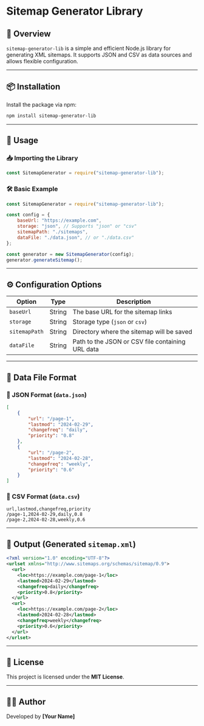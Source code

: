 # Sitemap Generator Library

## 📌 Overview

`sitemap-generator-lib` is a simple and efficient Node.js library for generating XML sitemaps. It supports JSON and CSV as data sources and allows flexible configuration.

---

## 📦 Installation

Install the package via npm:

```sh
npm install sitemap-generator-lib
```

---

## 🚀 Usage

### 📥 Importing the Library

```js
const SitemapGenerator = require("sitemap-generator-lib");
```

### 🛠 Basic Example

```js
const SitemapGenerator = require("sitemap-generator-lib");

const config = {
	baseUrl: "https://example.com",
	storage: "json", // Supports "json" or "csv"
	sitemapPath: "./sitemaps",
	dataFile: "./data.json", // or "./data.csv"
};

const generator = new SitemapGenerator(config);
generator.generateSitemap();
```

---

## ⚙️ Configuration Options

| Option        | Type   | Description                                      |
| ------------- | ------ | ------------------------------------------------ |
| `baseUrl`     | String | The base URL for the sitemap links               |
| `storage`     | String | Storage type (`json` or `csv`)                   |
| `sitemapPath` | String | Directory where the sitemap will be saved        |
| `dataFile`    | String | Path to the JSON or CSV file containing URL data |

---

## 📂 Data File Format

### 📜 JSON Format (`data.json`)

```json
[
	{
		"url": "/page-1",
		"lastmod": "2024-02-29",
		"changefreq": "daily",
		"priority": "0.8"
	},
	{
		"url": "/page-2",
		"lastmod": "2024-02-28",
		"changefreq": "weekly",
		"priority": "0.6"
	}
]
```

### 📄 CSV Format (`data.csv`)

```
url,lastmod,changefreq,priority
/page-1,2024-02-29,daily,0.8
/page-2,2024-02-28,weekly,0.6
```

---

## 📜 Output (Generated `sitemap.xml`)

```xml
<?xml version="1.0" encoding="UTF-8"?>
<urlset xmlns="http://www.sitemaps.org/schemas/sitemap/0.9">
  <url>
    <loc>https://example.com/page-1</loc>
    <lastmod>2024-02-29</lastmod>
    <changefreq>daily</changefreq>
    <priority>0.8</priority>
  </url>
  <url>
    <loc>https://example.com/page-2</loc>
    <lastmod>2024-02-28</lastmod>
    <changefreq>weekly</changefreq>
    <priority>0.6</priority>
  </url>
</urlset>
```

---

## 📜 License

This project is licensed under the **MIT License**.

---

## 👨‍💻 Author

Developed by **[Your Name]**
